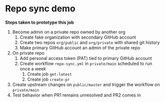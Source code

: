 # Repo sync demo

**Steps taken to prototype this job**
1. Become admin on a private repo owned by another org
    1. Create fake organization with secondary GitHub account
    4. Create two repos `org/public` and `org/private` with shared git history
    5. Make primary GitHub account an admin of the private repo
2. On private repo
    1. Add personal access token (PAT) tied to primary GitHub account
    2. Create workflow `repo-sync.yml` in `private/main` scheduled to run once a week
        1. Create job `get-latest`
        2. Create job `create-pr`
3. Create upstream changes on `public/master` and trigger the workflow on `private/main`
4. Test behavior when PR1 remains unresolved and PR2 comes in
